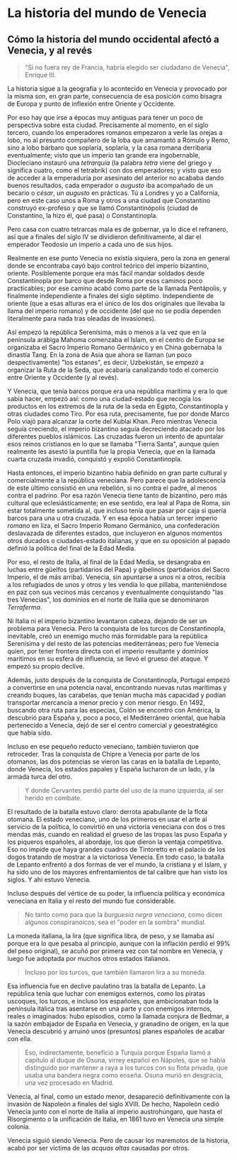 # La historia del mundo de Venecia
## Cómo la historia del mundo occidental afectó a Venecia, y al revés

> "Si no fuera rey de Francia, habría elegido ser ciudadano de Venecia", Enrique
> III.

La historia sigue a la geografía y lo acontecido en Venecia y provocado por la
misma son, en gran parte, consecuencia de esa posición como bisagra de Europa y
punto de inflexión entre Oriente y Occidente.

Por eso hay que irse a épocas muy antiguas para tener un poco de perspectiva
sobre esta ciudad. Precisamente al momento, en el siglo tercero, cuando los
emperadores romanos empezaron a verle las orejas a lobo, no al presunto
compañero de la loba que amamantó a Rómulo y Remo, sino a lobo bárbaro que
soplaría, soplaría, y la casa romana derribaría eventualmente; visto que un
imperio tan grande era ingobernable, Diocleciano instauró una *tetrarquía* (la
palabra *tetra* viene del griego y significa cuatro, como el tetrabrik) con dos
emperadores; y visto que eso de acceder a la emperaduría por asesinato del
anterior no acababa dando buenos resultados, cada emperador o *augusto* iba
acompañado de un becario o *césar*, un *augusto* en prácticas. Tú a Londres y yo
a California, pero en este caso unos a Roma y otros a una ciudad que Constantino
construyó ex-profeso y que se llamó Constantinópolis (ciudad de Constantino, la
hizo él, qué pasa) o Constantinopla.

Pero casa con cuatro tetrarcas mala es de gobernar, ya lo dice el refranero, así
que a finales del siglo IV se dividieron definitivamente, al dar el emperador
Teodosio un imperio a cada uno de sus hijos.

Realmente en ese punto Venecia no existía siquiera, pero la zona en general
donde se encontraba cayó bajo control teórico del imperio bizantino,
oriente. Posiblemente porque era más fácil mandar soldados desde Constantinopla
por barco que desde Roma por esos caminos poco practicables; por ese camino
acabó como parte de la llamada Pentápolis, y finalmente independiente a finales
del siglo séptimo. Independiente de oriente (que a esas alturas era el único de
los dos originales que llevaba la llama del imperio romano) y de occidente (del
que no se podía dependen literalmente para nada tras oleadas de invasiones).

Así empezó la república Serenísima, más o menos a la vez que en la península
arábiga Mahoma comenzaba el Islam, en el centro de Europa se organizaba el Sacro
Imperio Romano Germánico y en China gobernaba la dinastía Tang. En la zona de
Asia que ahora se llaman (un poco despectivamente) "los estanes", es decir,
Uzbekistán, se empezó a organizar la Ruta de la Seda, que acabaría canalizando
todo el comercio entre Oriente y Occidente (y al revés).

Y Venecia, que tenía barcos porque era una república marítima y era lo que sabía hacer, empezó así: como una ciudad-estado que recogía los
productos en los extremos de la ruta de la seda en Egipto, Constantinopla y otras
ciudades como Tiro. Por esa ruta, precisamente, fue por donde Marco Polo viajó
para alcanzar la corte del Kublai Khan. Pero mientras Venecia seguía creciendo,
el imperio bizantino seguía decreciendo atacado por los diferentes pueblos
islámicos. Las cruzadas fueron un intento de apuntalar esos reinos cristianos en
lo que se llamaba "Tierra Santa", aunque quien realmente les asestó la puntilla
fue la propia Venecia, que en la llamada cuarta cruzada invadió, conquistó y
expolió Constantinopla.

Hasta entonces, el imperio bizantino había definido en gran parte cultural y
comercialmente a la república veneciana. Pero parece que la adolescencia de este último
consistió en una rebelión, si no contra el padre, al menos contra el
padrino. Por esa razón Venecia tiene tanto de bizantino, pero más cultural que eclesiásticamente; en ese sentido, era leal al Papa de Roma,   sin estar
totalmente sometida al, que incluso tenía que pasar por
caja si quería barcos para una u otra cruzada. Y en esa época había un tercer imperio *romano* en liza, el Sacro Imperio Romano Germánico, una confederación deslavazada de diferentes estados, que incluyeron en algunos momentos otros ducados o ciudades-estado italianas, y que en su oposición al papado definió la política del final de la Edad Media.

Por eso, el resto de Italia, al final de la Edad Media, se desangraba en luchas entre güelfos (partidarios del Papa) y gibelinos (partidarios del Sacro Imperio, el de más arriba). Venecia, sin apuntarse a unos ni a otros, recibía a los refugiados de unos y otros y les vendía lo que pillaba, manteniéndose en paz con sus vecinos más cercanos y eventualmente conquistando "las tres Venecias", los dominios en el norte de Italia que se denominaron *Terraferma*.

Ni Italia ni el imperio bizantino levantaron cabeza, dejando de ser un problema para Venecia. Pero la conquista
de los turcos de Constantinopla, inevitable, creó un
enemigo mucho más formidable para la república Serenísima y del resto de las potencias
mediterráneas; pero fue Venecia quien, por tener frontera directa con el imperio resultante y dominios marítimos en su esfera de influencia, se llevó el grueso del ataque. Y empezó su propio declive.

Además,  justo después de la conquista de Constantinopla, Portugal empezó a convertirse en
una potencia naval, encontrando nuevas rutas marítimas y creando buques, las carabelas, que tenían mucha más
capacidad y podían transportar mercancía a menor precio y con menor riesgo. En 1492, buscando otra ruta para las especias, Colón se encontró  con América, la descubrió para España
y, poco a poco, el Mediterráneo oriental, que había pertenecido a Venecia, dejó de ser
el centro comercial y geoestratégico que había sido.

Incluso en ese pequeño reducto veneciano, también tuvieron que retroceder. Tras la conquista de Chipre a Venecia por parte de los otomanos, las dos potencias se vieron las caras en la batalla de Lepanto, donde
Venecia, los estados papales y España lucharon de un lado, y la armada turca del
otro.

> Y donde Cervantes perdió parte del uso de la mano izquierda, al ser herido en
  combate.

El resultado de la batalla estuvo claro: derrota apabullante de la flota otomana. El estado
veneciano, uno de los primeros en usar el arte al servicio de la política, lo
convirtió en una victoria veneciana con dos o tres mendas más, cuando en
realidad el grueso de las tropas las puso España y los piqueros españoles, al
abordaje, los que dieron la ventaja competitiva. Eso no impide que haya grandes
cuadros de Tintoretto en el palacio de los dogos tratando de mostrar a la
victoriosa Venecia. En todo caso, la batalla de Lepanto enfrentó a dos formas de
ver el mundo, la cristiana y el Islam, y ha sido uno de los mayores
enfrentamientos de tal calibre que han visto los siglos. Y ahí estuvo Venecia.

Incluso después del vértice de su poder, la influencia política y económica
veneciana en Italia y el resto del mundo fue considerable.

> No tanto como para que la *burguesía negra veneciana*, como dicen algunos conspiranoicos, sea el "poder en la sombra" mundial.

La moneda italiana, la lira (que significa libra, de peso, y se llamaba así
porque era lo que pesaba al principio, aunque con la inflación perdió el 99% del
peso original), se acuñó por primera vez con tal nombre
en Venecia, y luego fue adoptada por muchos otros estados italianos.

> Incluso por los turcos, que también llamaron lira a su moneda.

Esa influencia fue en declive paulatino tras la batalla de Lepanto. La república
tenía que luchar con enemigos externos, como los piratas uscoques, los turcos, e
incluso los españoles, que ambicionaban toda la península itálica tras asentarse
en una parte y con enemigos internos, reales o imaginados: hubo episodios, como
la llamada conjura de Bedmar, a la sazón embajador de España en Venecia, y
granadino de origen, en la que Venecia descubrió y arruinó unos (presuntos)
planes españoles de acabar con ella.

> Eso, indirectamente, benefició a Turquía porque España llamó a capítulo al duque de Osuna, virrey español en Nápoles, que se había distinguido por mantener a raya a los turcos con su flota privada, que usaba una bandera negra como enseña. Osuna murió en desgracia, una vez procesado en Madrid.

Venecia, al final, como un estado menor, desapareció definitivamente con la
invasión de Napoleón a finales del siglo XVIII. De hecho, Napoleón cedió Venecia
junto con el norte de Italia al imperio austrohúngaro, que hasta el Risorgimento
o la unificación de Italia, en 1861 tuvo en Venecia una simple colonia.

Venecia siguió siendo Venecia. Pero de causar los maremotos de la historia,
acabó por ser víctima de las *acquas altas* causadas por otros.

